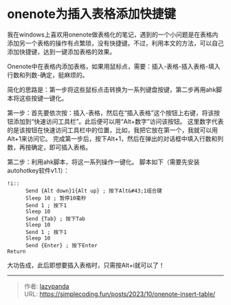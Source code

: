 # onenote为插入表格添加快捷键


我在windows上喜欢用onenote做表格化的笔记，遇到的一个小问题是在表格内添加另一个表格的操作有点繁琐，没有快捷键。不过，利用本文的方法，可以自己添加快捷键，达到一键添加表格的效果。

Onenote中在表格内添加表格，如果用鼠标点，需要：插入-表格-插入表格-填入行数和列数-确定，挺麻烦的。

简化的思路是：第一步将这些鼠标点击转换为一系列键盘按键，第二步再用ahk脚本将这些按键一键化。

第一步：首先要依次按：插入-表格，然后在“插入表格”这个按钮上右键，将该按钮添加到“快速访问工具栏”。此后便可以用“Alt&#43;数字”访问该按钮。
这里数字代表的是该按钮在快速访问工具栏中的位置，比如，我把它放在第一个，我就可以用Alt&#43;1来访问它。
完成第一步后，按下Alt&#43;1，然后在弹出的对话框中填入行数和列数，再按确定，即可插入表格。

第二步：利用ahk脚本，将这一系列操作一键化。
脚本如下（需要先安装autohotkey软件v1.1）：

```ahk
!i::
      Send {Alt down}1{Alt up} ; 按下Alt&#43;1组合键
      Sleep 10 ; 暂停10毫秒
      Send 1 ; 按下1
      Sleep 10
      Send {Tab} ; 按下Tab
      Sleep 10
      Send 1 ; 按下1
      Sleep 10
      Send {Enter} ; 按下Enter
Return
```

大功告成，此后即想要插入表格时，只需按Alt&#43;i就可以了！


---

> 作者: [lazypanda](https://github.com/wanghuibin0)  
> URL: https://simplecoding.fun/posts/2023/10/onenote-insert-table/  


